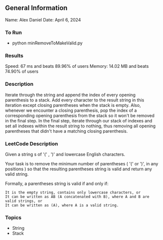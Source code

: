 ## General Information
Name: Alex Daniel
Date: April 6, 2024

### To Run
- python minRemoveToMakeValid.py

### Results
Speed: 67 ms and beats 89.96% of users
Memory: 14.02 MB and beats 74.90% of users

### Description
Iterate through the string and append the index of every opening parenthesis to a stack. Add every character to the result string in this iteration except closing parentheses when the stack is empty. Also, whenever we encounter a closing parenthesis, pop the index of a corresponding opening parenthesis from the stack so it won't be removed in the final step. In the final step, iterate through our stack of indexes and set all indexes within the result string to nothing, thus removing all opening parentheses that didn't have a matching closing parenthesis.

### LeetCode Description
Given a string s of '(' , ')' and lowercase English characters.

Your task is to remove the minimum number of parentheses ( '(' or ')', in any positions ) so that the resulting parentheses string is valid and return any valid string.

Formally, a parentheses string is valid if and only if:

    It is the empty string, contains only lowercase characters, or
    It can be written as AB (A concatenated with B), where A and B are valid strings, or
    It can be written as (A), where A is a valid string.


 ### Topics
 - String
 - Stack